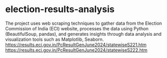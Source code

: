 # election-results-analysis
The project uses web scraping techniques to gather data from the Election Commission of India (ECI) website, processes the data using Python (BeautifulSoup, pandas), and generates insights through data analysis and visualization tools such as Matplotlib, Seaborn.
https://results.eci.gov.in/PcResultGenJune2024/statewiseS221.htm
https://results.eci.gov.in/PcResultGenJune2024/statewiseS222.htm


